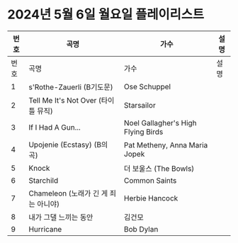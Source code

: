 # 2024년 5월 6일 월요일 플레이리스트

| 번호 | 곡명 | 가수 | 설명 |
|------|------|------|------|
| 번호 | 곡명 | 가수 | 설명 |
| 1 | s'Rothe-Zauerli (B기도문) | Ose Schuppel |  |
| 2 | Tell Me It's Not Over (타이틀 뮤직) | Starsailor |  |
| 3 | If I Had A Gun... | Noel Gallagher's High Flying Birds |  |
| 4 | Upojenie (Ecstasy) (B의 곡) | Pat Metheny, Anna Maria Jopek |  |
| 5 | Knock | 더 보울스 (The Bowls) |  |
| 6 | Starchild | Common Saints |  |
| 7 | Chameleon (노래가 긴 게 죄는 아니야) | Herbie Hancock |  |
| 8 | 내가 그댈 느끼는 동안 | 김건모 |  |
| 9 | Hurricane | Bob Dylan |  |
